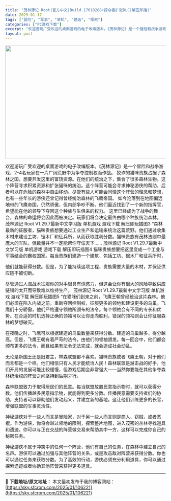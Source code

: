 ```yaml
---
title: "茂林源记 Root|官方中文|Build.17018288+掠夺者扩张DLC|解压即撸|"
date: 2025-01-17
tags: ["冒险", "军事", "单机", "建造", "探索"]
categories: ["PC游戏下载"]
excerpt: "欢迎游玩广受欢迎的桌面游戏的电子改编版本。《茂林源记》是一个冒险和战争游戏，2-4名玩家在一片广阔荒野中为争夺控制权而作战。 狡诈的猫咪贵族占据了森林之国，想要开发这里的富饶资源。在他们的统治之下，集合了很多森林生物。这个阵营寻求积累资源和扩张猫咪的统治。这个阵营可能会寻求神秘游侠的帮助，后者可以在&hellip;"
layout: post
---
```


<img class="aligncenter size-full wp-image-106217" src="https://sky.sfcrom.com/wp-content/uploads/2025/01/2025011616464932.webp" alt="" width="616" height="353" />

欢迎游玩广受欢迎的桌面游戏的电子改编版本。《茂林源记》是一个冒险和战争游戏，2-4名玩家在一片广阔荒野中为争夺控制权而作战。
狡诈的猫咪贵族占据了森林之国，想要开发这里的富饶资源。在他们的统治之下，集合了很多森林生物。这个阵营寻求积累资源和扩张猫咪的统治。这个阵营可能会寻求神秘游侠的帮助，后者可以在危险的森林中自由移动。尽管有些人可能会同情这个阵营的理念和梦想，也有一些年长的游侠还曾记得曾经统治森林的飞鹰帝国。
如今沦落到在地图偏远地带的飞鹰帝国，仍然骄傲，但内部争吵不断。他们最近找到了一个新的指挥官，希望能在他的领导下夺回这个种族与生俱来的权力。
这里已经成为了战争的舞台，森林的命运将会因此而被决定。玩家们将会决定最终由哪个种族统治森林。
茂林源记 Root V1.29.7最新中文学习版 单机游戏 游戏下载 解压即玩插图3
“森林最新的征服者，猫咪贵族想要通过工业生产和运输来统治这篇荒野。他们通过收集木材来建设工坊、锯木厂和征兵所，从而获取胜利分数。猫咪贵族有茂林法则中最庞大的军队，但数量并不一定能帮你守住天下……
茂林源记 Root V1.29.7最新中文学习版 单机游戏 游戏下载 解压即玩插图4
猫咪贵族想要把这里变成一个工业与军事结合的霸权国家。每当贵族们建造一个建筑，包括工坊、锯木厂和征兵所时，

他们就能获得分数。但是，为了能持续这项工程，贵族需要大量的木材，并保证供应链不被切断。

尽管通过人海战术征服你的对手很具有诱惑力，但这会让你有很大的风险导致供应链铺的太开而导致难以维持生产。
茂林源记 Root V1.29.7最新中文学习版 单机游戏 游戏下载 解压即玩插图5
“在猫咪们到来之前，飞鹰王朝曾经统治这片森林。他们必须在陷入内战之前，重新夺回控制权，征服更多的领地和建设更多的鸟巢。飞鹰们十分骄傲，他们严格遵守领袖所颁布的法令。每个领袖会有不同的专长和优势。在合适的时机选择正确的领袖可以让你走向胜利，错误的领袖则会让你征服森林的梦想破灭。

在夜晚之时，飞鹰可以根据建造的鸟巢数量来获得分数。建造的鸟巢越多，得分越高。但是，飞鹰王朝有着严苛的法令，由他们的领袖颁发。每一回合中，他们都会颁布更多的法令，而且如果有法令无法完成，就会造成社会动乱。

无论是新国王还是旧君主，林森联盟都不喜欢。猫咪贵族或者飞鹰王朝，对于他们而言都是一个样。他们相信只有人民才能统治人民！森林联盟是游击战的好手，他们开局的发展可能比较缓慢，但游戏后期会非常强大——当然你要能在其他争夺森林统治权的阵营之间坚持到后期才行。

森林联盟致力于取得居民们的民意。每当联盟放置民意指示物时，就可以获得分数。他们传播越多民意指示物，就能得到更多分数。传播民意需要支持者们的协助，支持者可以帮助他们发动起义，并建立新的基地，这让他们训练更多的长官，增强联盟的军事灵活性。

神秘游侠对于一些人而言是冒险家，对于另一些人而言则是商人、窃贼，或者恶棍。作为游侠，你将会越过领地的限制，探索整片地图，进入茂密的丛林寻找道具和遗迹。你可以与正在交战的阵营做交易来帮助其中一方，这样可以完成你自己的秘密任务。

神秘游侠不属于冲突中的任何一个阵营，他们有自己的任务，在森林中建立自己的名声。游侠可以通过加强与其他阵营的关系，或是攻击敌对阵营来获得分数。你也可以通过任务来获取分数。为了高效的行动，游侠必须充分利用道具，你可以通过探索遗迹或者协助其他阵营来获得更多道具。

---
📖 **下载地址/原文地址：** 本文最初发布于我的博客网站：[https://sky.sfcrom.com/2025/01/106221](https://sky.sfcrom.com/2025/01/106221)
